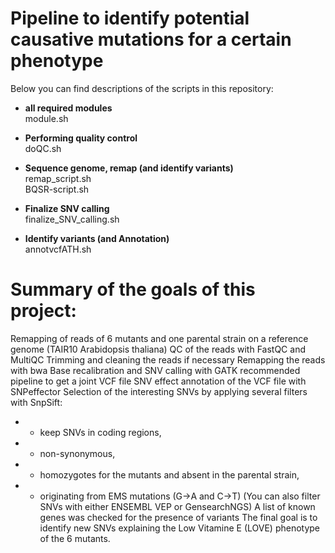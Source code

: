 # Pipeline to identify potential causative mutations for a certain phenotype

Below you can find descriptions of the scripts in this repository:

* **all required modules**              
module.sh

* **Performing quality control**      
doQC.sh

* **Sequence genome, remap (and identify variants)**       
remap_script.sh        
BQSR-script.sh

* **Finalize SNV calling**        
finalize_SNV_calling.sh      

* **Identify variants (and Annotation)**       
annotvcfATH.sh


# Summary of the goals of this project:
Remapping of reads of 6 mutants and one parental strain on a reference genome (TAIR10 Arabidopsis thaliana)
QC of the reads with FastQC and MultiQC
Trimming and cleaning the reads if necessary
Remapping the reads with bwa
Base recalibration and SNV calling with GATK recommended pipeline to get a joint VCF file
SNV effect annotation of the VCF file with SNPeffector
Selection of the interesting SNVs by applying several filters with SnpSift:
- - keep SNVs in coding regions,
- - non-synonymous,
- - homozygotes for the mutants and absent in the parental strain,
- - originating from EMS mutations (G->A and C->T)
(You can also filter SNVs with either ENSEMBL VEP or GensearchNGS)
A list of known genes was checked for the presence of variants 
The final goal is to identify new SNVs explaining the Low Vitamine E (LOVE) phenotype of the 6 mutants.
